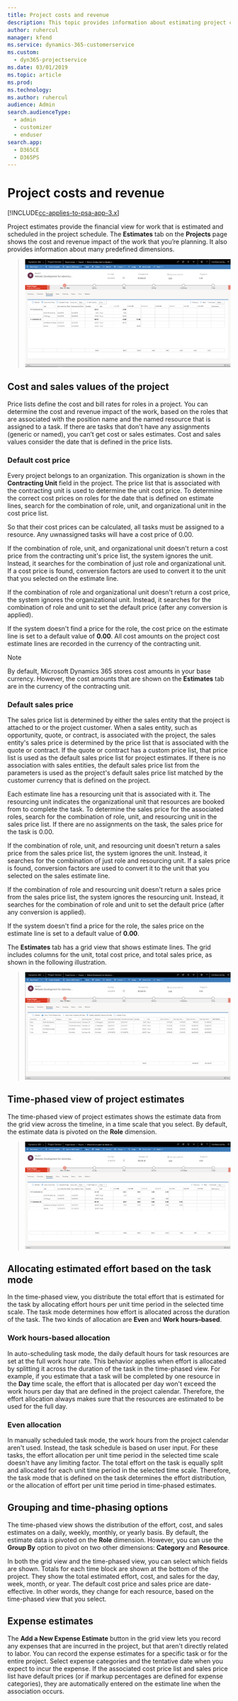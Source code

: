 ```yaml
---
title: Project costs and revenue
description: This topic provides information about estimating project costs and revenue.
author: ruhercul
manager: kfend
ms.service: dynamics-365-customerservice
ms.custom: 
  - dyn365-projectservice
ms.date: 03/01/2019
ms.topic: article
ms.prod: 
ms.technology: 
ms.author: ruhercul
audience: Admin
search.audienceType: 
  - admin
  - customizer
  - enduser
search.app: 
  - D365CE
  - D365PS
---
```


# Project costs and revenue

[!INCLUDE[cc-applies-to-psa-app-3.x](../includes/cc-applies-to-psa-app-3x.md)]

Project estimates provide the financial view for work that is estimated and scheduled in the project schedule. The **Estimates** tab on the **Projects** page shows the cost and revenue impact of the work that you’re planning. It also provides information about many predefined dimensions. 

> ![Estimates tab](media/project-5.png)

## Cost and sales values of the project

Price lists define the cost and bill rates for roles in a project. You can determine the cost and revenue impact of the work, based on the roles that are associated with the position name and the named resource that is assigned to a task. If there are tasks that don't have any assignments (generic or named), you can’t get cost or sales estimates. Cost and sales values consider the date that is defined in the price lists.

### Default cost price  

Every project belongs to an organization. This organization is shown in the **Contracting Unit** field in the project. The price list that is associated with the contracting unit is used to determine the unit cost price. To determine the correct cost prices on roles for the date that is defined on estimate lines, search for the combination of role, unit, and organizational unit in the cost price list. 

So that their cost prices can be calculated, all tasks must be assigned to a resource. Any uwnassigned tasks will have a cost price of 0.00.

If the combination of role, unit, and organizational unit doesn't return a cost price from the contracting unit's price list, the system ignores the unit. Instead, it searches for the combination of just role and organizational unit. If a cost price is found, conversion factors are used to convert it to the unit that you selected on the estimate line.

If the combination of role and organizational unit doesn't return a cost price, the system ignores the organizational unit. Instead, it searches for the combination of role and unit to set the default price (after any conversion is applied).

If the system doesn't find a price for the role, the cost price on the estimate line is set to a default value of **0.00**. All cost amounts on the project cost estimate lines are recorded in the currency of the contracting unit.

> [!NOTE]
> By default, Microsoft Dynamics 365 stores cost amounts in your base currency. However, the cost amounts that are shown on the **Estimates** tab are in the currency of the contracting unit.  

### Default sales price 

The sales price list is determined by either the sales entity that the project is attached to or the project customer. When a sales entity, such as opportunity, quote, or contract, is associated with the project, the sales entity's sales price is determined by the price list that is associated with the quote or contract. If the quote or contract has a custom price list, that price list is used as the default sales price list for project estimates. If there is no association with sales entities, the default sales price list from the parameters is used as the project's default sales price list matched by the customer currency that is defined on the project.

Each estimate line has a resourcing unit that is associated with it. The resourcing unit indicates the organizational unit that resources are booked from to complete the task. To determine the sales price for the associated roles, search for the combination of role, unit, and resourcing unit in the sales price list. If there are no assignments on the task, the sales price for the task is 0.00.

If the combination of role, unit, and resourcing unit doesn't return a sales price from the sales price list, the system ignores the unit. Instead, it searches for the combination of just role and resourcing unit. If a sales price is found, conversion factors are used to convert it to the unit that you selected on the sales estimate line. 

If the combination of role and resourcing unit doesn't return a sales price from the sales price list, the system ignores the resourcing unit. Instead, it searches for the combination of role and unit to set the default price (after any conversion is applied).

If the system doesn't find a price for the role, the sales price on the estimate line is set to a default value of **0.00**.

The **Estimates** tab has a grid view that shows estimate lines. The grid includes columns for the unit, total cost price, and total sales price, as shown in the following illustration. 

> ![Grid view on the Estimates tab](media/project-6.png)

## Time-phased view of project estimates

The time-phased view of project estimates shows the estimate data from the grid view across the timeline, in a time scale that you select. By default, the estimate data is pivoted on the **Role** dimension.

> ![Time-phased view for project estimates](media/project-7.png)

## Allocating estimated effort based on the task mode

In the time-phased view, you distribute the total effort that is estimated for the task by allocating effort hours per unit time period in the selected time scale. The task mode determines how effort is allocated across the duration of the task. The two kinds of allocation are **Even** and **Work hours–based**.

### Work hours-based allocation
 
In auto-scheduling task mode, the daily default hours for task resources are set at the full work hour rate. This behavior applies when effort is allocated by splitting it across the duration of the task in the time-phased view. For example, if you estimate that a task will be completed by one resource in the **Day** time scale, the effort that is allocated per day won't exceed the work hours per day that are defined in the project calendar. Therefore, the effort allocation always makes sure that the resources are estimated to be used for the full day.

### Even allocation

In manually scheduled task mode, the work hours from the project calendar aren't used. Instead, the task schedule is based on user input. For these tasks, the effort allocation per unit time period in the selected time scale doesn't have any limiting factor. The total effort on the task is equally split and allocated for each unit time period in the selected time scale. Therefore, the task mode that is defined on the task determines the effort distribution, or the allocation of effort per unit time period in time-phased estimates.

## Grouping and time-phasing options

The time-phased view shows the distribution of the effort, cost, and sales estimates on a daily, weekly, monthly, or yearly basis. By default, the estimate data is pivoted on the **Role** dimension. However, you can use the **Group By** option to pivot on two other dimensions: **Category** and **Resource**.

In both the grid view and the time-phased view, you can select which fields are shown. Totals for each time block are shown at the bottom of the project. They show the total estimated effort, cost, and sales for the day, week, month, or year. The default cost price and sales price are date-effective. In other words, they change for each resource, based on the time-phased view that you select.

## Expense estimates

The **Add a New Expense Estimate** button in the grid view lets you record any expenses that are incurred in the project, but that aren't directly related to labor. You can record the expense estimates for a specific task or for the entire project. Select expense categories and the tentative date when you expect to incur the expense. If the associated cost price list and sales price list have default prices (or if markup percentages are defined for expense categories), they are automatically entered on the estimate line when the association occurs.
